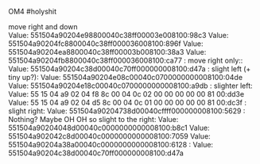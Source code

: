 OM4
#holyshit

move right and down						
Value: 551504a90204e98800040c38ff00003e008100:98c3
Value: 551504a90204fc8800040c38ff000036008100:896f
Value: 551504a90204ea8800040c38ff00003b008100:38a3
Value: 551504a90204fb8800040c38ff000036008100:ca77
:
move right only::
Value: 551504a90204c38d00040c70ff000000008100:d47a
:
slight left (+ tiny up?):
Value: 551504a90204e08c00040c0700000000008100:04de
Value: 551504a90204e18c00040c0700000000008100:a9db
:
slighter left:
Value: 55 15 04 a9 02 04 f8 8c 00 04 0c 02 00 00 00 00 00 81 00:dd3e
Value: 55 15 04 a9 02 04 d5 8c 00 04 0c 01 00 00 00 00 00 81 00:dc3f
:
slight right:
Value: 551504a90204738d00040cffff000000008100:5629
:
Nothing? Maybe OH OH so slight to the right:
Value: 551504a90204048d00040c0000000000008100:b8c1
Value: 551504a902042c8d00040c0000000000008100:7059
Value: 551504a90204a38a00040c0000000000008100:6128
:
Value: 551504a90204c38d00040c70ff000000008100:d47a
